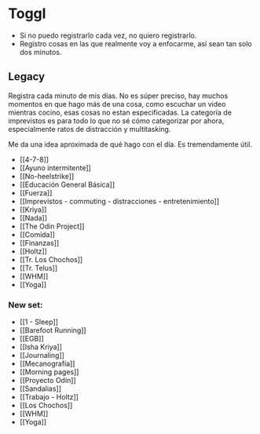 # Toggl
- Si no puedo registrarlo cada vez, no quiero registrarlo.
- Registro cosas en las que realmente voy a enfocarme, así sean tan solo dos minutos.

## Legacy
Registra cada minuto de mis días. No es súper preciso, hay muchos momentos en que hago más de una cosa, como escuchar un video mientras cocino, esas cosas no estan especificadas. La categoría de imprevistos es para todo lo que no sé cómo categorizar por ahora, especialmente ratos de distracción y multitasking.

Me da una idea aproximada de qué hago con el día. Es tremendamente útil.

- [[4-7-8]]
- [[Ayuno intermitente]]
- [[No-heelstrike]]
- [[Educación General Básica]]
- [[Fuerza]]
- [[Imprevistos - commuting - distracciones - entretenimiento]]
- [[Kriya]]
- [[Nada]]
- [[The Odin Project]]
- [[Comida]]
- [[Finanzas]]
- [[Holtz]]
- [[Tr. Los Chochos]]
- [[Tr. Telus]]
- [[WHM]]
- [[Yoga]]


### New set:
- [[1 - Sleep]]
- [[Barefoot Running]]
- [[EGB]]
- [[Isha Kriya]]
- [[Journaling]]
- [[Mecanografía]]
- [[Morning pages]]
- [[Proyecto Odín]]
- [[Sandalias]]
- [[Trabajo - Holtz]]
- [[Los Chochos]]
- [[WHM]]
- [[Yoga]]